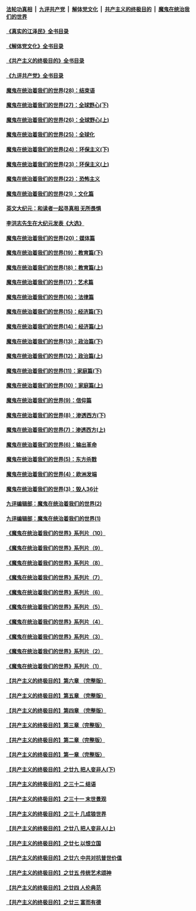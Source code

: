####  [法轮功真相](../../../../basic/blob/master/README.md?t=05090701) &nbsp;|&nbsp; [九评共产党](../../../../9ping.md/blob/master/README.md?t=05090701) &nbsp;|&nbsp; [解体党文化](../../../../jtdwh.md/blob/master/README.md?t=05090701)  &nbsp;|&nbsp; [共产主义的终极目的](../../../../gczydzjmd.md/blob/master/README.md?t=05090701) &nbsp;|&nbsp; [魔鬼在统治我们的世界](../../../../mgztzwmdsj.md/blob/master/README.md?t=05090701) 

#### [《真实的江泽民》全书目录](../pages/nsc422/n13721399.md?t=05090701) 

#### [《解体党文化》全书目录](../pages/nsc422/n13721157.md?t=05090701) 

#### [《共产主义的终极目的》全书目录](../pages/nsc422/n13721048.md?t=05090701) 

#### [《九评共产党》全书目录](../pages/nsc422/n13708085.md?t=05090701) 

#### [魔鬼在统治着我们的世界(28)：结束语](../pages/nsc422/n10936246.md?t=05090701) 

#### [魔鬼在统治着我们的世界(27)：全球野心(下)](../pages/nsc422/n10928319.md?t=05090701) 

#### [魔鬼在统治着我们的世界(26)：全球野心(上)](../pages/nsc422/n10900318.md?t=05090701) 

#### [魔鬼在统治着我们的世界(25)：全球化](../pages/nsc422/n10788205.md?t=05090701) 

#### [魔鬼在统治着我们的世界(24)：环保主义(下)](../pages/nsc422/n10695307.md?t=05090701) 

#### [魔鬼在统治着我们的世界(23)：环保主义(上)](../pages/nsc422/n10688613.md?t=05090701) 

#### [魔鬼在统治着我们的世界(22)：恐怖主义](../pages/nsc422/n10614727.md?t=05090701) 

#### [魔鬼在统治着我们的世界(21)：文化篇](../pages/nsc422/n10597706.md?t=05090701) 

#### [英文大纪元：和读者一起寻真相 无所畏惧](../pages/nsc422/n12542027.md?t=05090701) 

#### [李洪志先生在大纪元发表《大选》](../pages/nsc422/n12534746.md?t=05090701) 

#### [魔鬼在统治着我们的世界(20)：媒体篇](../pages/nsc422/n10586579.md?t=05090701) 

#### [魔鬼在统治着我们的世界(19)：教育篇(下)](../pages/nsc422/n10564808.md?t=05090701) 

#### [魔鬼在统治着我们的世界(18)：教育篇(上)](../pages/nsc422/n10526970.md?t=05090701) 

#### [魔鬼在统治着我们的世界(17)：艺术篇](../pages/nsc422/n10499093.md?t=05090701) 

#### [魔鬼在统治着我们的世界(16)：法律篇](../pages/nsc422/n10485969.md?t=05090701) 

#### [魔鬼在统治着我们的世界(15)：经济篇(下)](../pages/nsc422/n10469975.md?t=05090701) 

#### [魔鬼在统治着我们的世界(14)：经济篇(上)](../pages/nsc422/n10457370.md?t=05090701) 

#### [魔鬼在统治着我们的世界(13)：政治篇(下)](../pages/nsc422/n10448270.md?t=05090701) 

#### [魔鬼在统治着我们的世界(12)：政治篇(上)](../pages/nsc422/n10444576.md?t=05090701) 

#### [魔鬼在统治着我们的世界(11)：家庭篇(下)](../pages/nsc422/n10440961.md?t=05090701) 

#### [魔鬼在统治着我们的世界(10)：家庭篇(上)](../pages/nsc422/n10435448.md?t=05090701) 

#### [魔鬼在统治着我们的世界(9)：信仰篇](../pages/nsc422/n10432159.md?t=05090701) 

#### [魔鬼在统治着我们的世界(8)：渗透西方(下)](../pages/nsc422/n10429603.md?t=05090701) 

#### [魔鬼在统治着我们的世界(7)：渗透西方(上)](../pages/nsc422/n10426013.md?t=05090701) 

#### [魔鬼在统治着我们的世界(6)：输出革命](../pages/nsc422/n10421536.md?t=05090701) 

#### [魔鬼在统治着我们的世界(5)：东方杀戮](../pages/nsc422/n10417707.md?t=05090701) 

#### [魔鬼在统治着我们的世界(4)：欧洲发端](../pages/nsc422/n10414890.md?t=05090701) 

#### [魔鬼在统治着我们的世界(3)：毁人36计](../pages/nsc422/n10411583.md?t=05090701) 

#### [九评编辑部：魔鬼在统治着我们的世界(2)](../pages/nsc422/n10410036.md?t=05090701) 

#### [九评编辑部：魔鬼在统治着我们的世界(1)](../pages/nsc422/n10406825.md?t=05090701) 

#### [《魔鬼在统治着我们的世界》系列片（10）](../pages/nsc422/n12292670.md?t=05090701) 

#### [《魔鬼在统治着我们的世界》系列片（9）](../pages/nsc422/n12290859.md?t=05090701) 

#### [《魔鬼在统治着我们的世界》系列片（8）](../pages/nsc422/n12287445.md?t=05090701) 

#### [《魔鬼在统治着我们的世界》系列片（7）](../pages/nsc422/n12283425.md?t=05090701) 

#### [《魔鬼在统治着我们的世界》系列片（6）](../pages/nsc422/n12282314.md?t=05090701) 

#### [《魔鬼在统治着我们的世界》系列片（5）](../pages/nsc422/n12281419.md?t=05090701) 

#### [《魔鬼在统治着我们的世界》系列片（4）](../pages/nsc422/n12274024.md?t=05090701) 

#### [《魔鬼在统治着我们的世界》系列片（3）](../pages/nsc422/n12271322.md?t=05090701) 

#### [《魔鬼在统治着我们的世界》系列片（2）](../pages/nsc422/n12269049.md?t=05090701) 

#### [《魔鬼在统治着我们的世界》系列片（1）](../pages/nsc422/n12267575.md?t=05090701) 

#### [【共产主义的终极目的】第六章 （完整版）](../pages/nsc422/n11428913.md?t=05090701) 

#### [【共产主义的终极目的】第五章 （完整版）](../pages/nsc422/n11428912.md?t=05090701) 

#### [【共产主义的终极目的】第四章 （完整版）](../pages/nsc422/n11428907.md?t=05090701) 

#### [【共产主义的终极目的】第三章（完整版）](../pages/nsc422/n11428848.md?t=05090701) 

#### [【共产主义的终极目的】第二章（完整版）](../pages/nsc422/n11428831.md?t=05090701) 

#### [【共产主义的终极目的】第一章（完整版）](../pages/nsc422/n11417651.md?t=05090701) 

#### [【共产主义的终极目的】之廿九 把人变非人(下)](../pages/nsc422/n11344140.md?t=05090701) 

#### [【共产主义的终极目的】之三十二 结语](../pages/nsc422/n11360535.md?t=05090701) 

#### [【共产主义的终极目的】之三十一 末世景观](../pages/nsc422/n11351129.md?t=05090701) 

#### [【共产主义的终极目的】之三十 几成狼世界](../pages/nsc422/n11348280.md?t=05090701) 

#### [【共产主义的终极目的】之廿八 把人变非人(上)](../pages/nsc422/n11340492.md?t=05090701) 

#### [【共产主义的终极目的】之廿七 以恨立国](../pages/nsc422/n11336944.md?t=05090701) 

#### [【共产主义的终极目的】之廿六 中共对抗普世价值](../pages/nsc422/n11324785.md?t=05090701) 

#### [【共产主义的终极目的】之廿五 传统艺术颂神](../pages/nsc422/n11296396.md?t=05090701) 

#### [【共产主义的终极目的】之廿四 人伦典范](../pages/nsc422/n11296397.md?t=05090701) 

#### [【共产主义的终极目的】之廿三 富而有德](../pages/nsc422/n11283598.md?t=05090701) 

